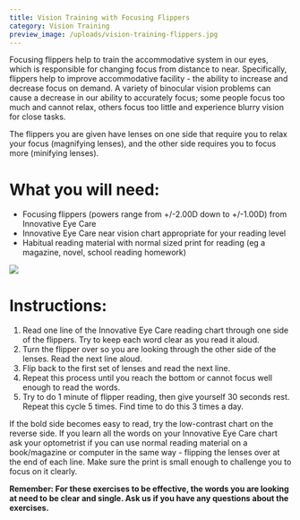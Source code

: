 ```yaml
---
title: Vision Training with Focusing Flippers
category: Vision Training
preview_image: /uploads/vision-training-flippers.jpg
---
```


<p>Focusing flippers help to train the accommodative system in our eyes, which is responsible for changing focus from distance to near. Specifically, flippers help to improve accommodative facility - the ability to increase and decrease focus on demand. A variety of binocular vision problems can cause a decrease in our ability to accurately focus; some people focus too much and cannot relax, others focus too little and experience blurry vision for close tasks. 

<p>The flippers you are given have lenses on one side that require you to relax your focus (magnifying lenses), and the other side requires you to focus more (minifying lenses). 

# What you will need:

  * Focusing flippers (powers range from +/-2.00D down to +/-1.00D) from Innovative Eye Care
  * Innovative Eye Care near vision chart appropriate for your reading level
  * Habitual reading material with normal sized print for reading (eg a magazine, novel, school reading homework)

![](vision-training-flippers.jpg)

# Instructions:

  1. Read one line of the Innovative Eye Care reading chart through one side of the flippers. Try to keep each word clear as you read it aloud.
  2. Turn the flipper over so you are looking through the other side of the lenses. Read the next line aloud.
  3. Flip back to the first set of lenses and read the next line.
  4. Repeat this process until you reach the bottom or cannot focus well enough to read the words.
  5. Try to do 1 minute of flipper reading, then give yourself 30 seconds rest. Repeat this cycle 5 times. Find time to do this 3 times a day.

If the bold side becomes easy to read, try the low-contrast chart on the reverse side. If you learn all the words on your Innovative Eye Care chart ask your optometrist if you can use normal reading material on a book/magazine or computer in the same way - flipping the lenses over at the end of each line. Make sure the print is small enough to challenge you to focus on it clearly.

**Remember: For these exercises to be effective, the words you are looking at need to be clear and single. Ask us if you have any questions about the exercises.**
